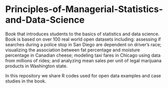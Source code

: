 # Principles-of-Managerial-Statistics-and-Data-Science
Book that introduces students to the basics of statistics and data science. Book is based on over 100 real world open datasets including: assessing if searches during a police stop in San Diego are dependent on driver’s race; visualizing the association between fat percentage and moisture percentage in Canadian cheese; modeling taxi fares in Chicago using data from millions of rides; and analyzing mean sales per unit of legal marijuana products in Washington state. 

In this repository we share R codes used for open data examples and case studies in the book.
